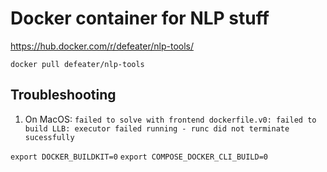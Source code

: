 # Docker container for NLP stuff

https://hub.docker.com/r/defeater/nlp-tools/

```docker pull defeater/nlp-tools```


## Troubleshooting

1. On MacOS: `failed to solve with frontend dockerfile.v0: failed to build LLB: executor failed running - runc did not terminate sucessfully`

`export DOCKER_BUILDKIT=0`
`export COMPOSE_DOCKER_CLI_BUILD=0`
